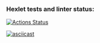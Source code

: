 ### Hexlet tests and linter status:
[![Actions Status](https://github.com/xxinxl/frontend-project-46/actions/workflows/hexlet-check.yml/badge.svg)](https://github.com/xxinxl/frontend-project-46/actions)

[![asciicast](https://asciinema.org/a/I3IXGRORF6lNW48TZEU67Kw9t.svg)](https://asciinema.org/a/I3IXGRORF6lNW48TZEU67Kw9t)